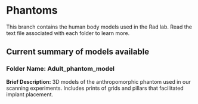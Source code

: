 # Phantoms
This branch contains the human body models used in the Rad lab. Read the text file associated with each folder to learn more.

## Current summary of models available

### Folder Name: Adult_phantom_model

**Brief Description:** 3D models of the anthropomorphic phantom used in our scanning experiments. Includes prints of grids and pillars that facilitated implant placement. 

